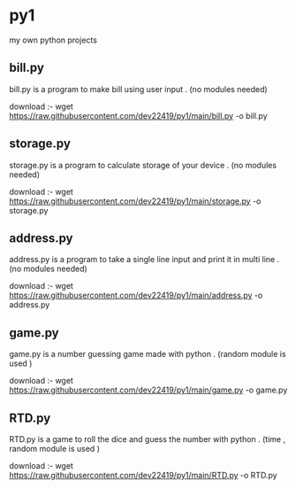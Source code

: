 # py1
my own python projects

## bill.py
bill.py is a program to make bill using user input . (no modules needed)

download :-
wget https://raw.githubusercontent.com/dev22419/py1/main/bill.py -o bill.py

## storage.py
storage.py is a program to calculate storage of your device . (no modules needed)

download :-
wget https://raw.githubusercontent.com/dev22419/py1/main/storage.py -o storage.py

## address.py
address.py is a program to take a single line input and print it in multi line . (no modules needed)

download :-
wget https://raw.githubusercontent.com/dev22419/py1/main/address.py -o address.py

## game.py 
game.py is a number guessing game made with python . (random module is used )

download :-
wget https://raw.githubusercontent.com/dev22419/py1/main/game.py -o game.py

## RTD.py
RTD.py is a game to roll the dice and guess the number with python . (time , random module is used )

download :-
wget https://raw.githubusercontent.com/dev22419/py1/main/RTD.py -o RTD.py